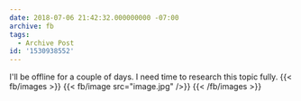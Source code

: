 ```yaml
---
date: 2018-07-06 21:42:32.000000000 -07:00
archive: fb
tags: 
  - Archive Post
id: '1530938552'
---
```


I'll be offline for a couple of days. I need time to research this topic fully.
{{< fb/images >}}
{{< fb/image src="image.jpg" />}}
{{< /fb/images >}}
